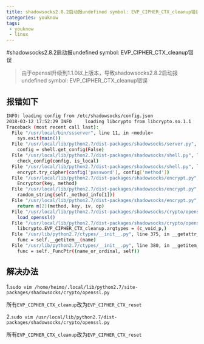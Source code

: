 ```yaml
---
title: shadowsocks2.8.2启动报undefined symbol: EVP_CIPHER_CTX_cleanup错误
categories: youknow
tags: 
 - youknow
 - linux
---
```


#shadowsocks2.8.2启动报undefined symbol: EVP_CIPHER_CTX_cleanup错误

> 由于openssl升级到1.1.0以上版本，导致shadowsocks2.8.2启动报undefined symbol: EVP_CIPHER_CTX_cleanup错误

<!-- more -->

## 报错如下

```bash
INFO: loading config from /etc/shadowsocks/config.json
2018-03-12 17:52:29 INFO     loading libcrypto from libcrypto.so.1.1
Traceback (most recent call last):
  File "/usr/local/bin/ssserver", line 11, in <module>
    sys.exit(main())
  File "/usr/local/lib/python2.7/dist-packages/shadowsocks/server.py", line 34, in main
    config = shell.get_config(False)
  File "/usr/local/lib/python2.7/dist-packages/shadowsocks/shell.py", line 262, in get_config
    check_config(config, is_local)
  File "/usr/local/lib/python2.7/dist-packages/shadowsocks/shell.py", line 124, in check_config
    encrypt.try_cipher(config['password'], config['method'])
  File "/usr/local/lib/python2.7/dist-packages/shadowsocks/encrypt.py", line 44, in try_cipher
    Encryptor(key, method)
  File "/usr/local/lib/python2.7/dist-packages/shadowsocks/encrypt.py", line 83, in __init__
    random_string(self._method_info[1]))
  File "/usr/local/lib/python2.7/dist-packages/shadowsocks/encrypt.py", line 109, in get_cipher
    return m[2](method, key, iv, op)
  File "/usr/local/lib/python2.7/dist-packages/shadowsocks/crypto/openssl.py", line 76, in __init__
    load_openssl()
  File "/usr/local/lib/python2.7/dist-packages/shadowsocks/crypto/openssl.py", line 52, in load_openssl
    libcrypto.EVP_CIPHER_CTX_cleanup.argtypes = (c_void_p,)
  File "/usr/lib/python2.7/ctypes/__init__.py", line 375, in __getattr__
    func = self.__getitem__(name)
  File "/usr/lib/python2.7/ctypes/__init__.py", line 380, in __getitem__
    func = self._FuncPtr((name_or_ordinal, self))
```


## 解决办法

1.`sudo vim /home/heimo/.local/lib/python2.7/site-packages/shadowsocks/crypto/openssl.py`


所有`EVP_CIPHER_CTX_cleanup`改为`EVP_CIPHER_CTX_reset`


2.`sudo vim /usr/local/lib/python2.7/dist-packages/shadowsocks/crypto/openssl.py`


所有`EVP_CIPHER_CTX_cleanup`改为`EVP_CIPHER_CTX_reset`